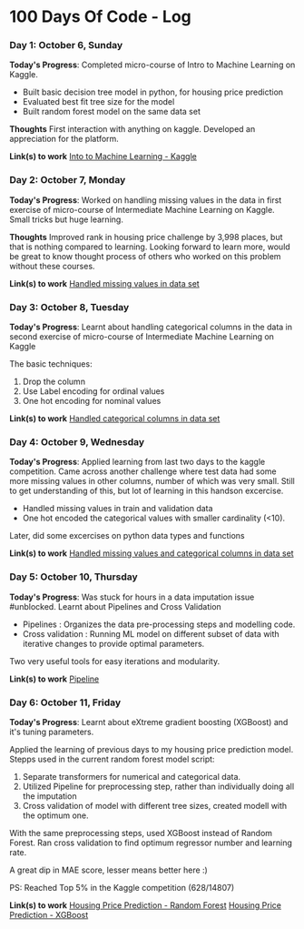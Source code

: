 # 100 Days Of Code - Log

### Day 1: October 6, Sunday

**Today's Progress**: Completed micro-course of Intro to Machine Learning on Kaggle.

- Built basic decision tree model in python, for housing price prediction
- Evaluated best fit tree size for the model
- Built random forest model on the same data set

**Thoughts** First interaction with anything on kaggle. Developed an appreciation for the platform.

**Link(s) to work**
[Into to Machine Learning - Kaggle](https://github.com/nikunjbhalla/kaggle-courses/tree/master/1.%20Intro%20to%20Machine%20Learning)


### Day 2: October 7, Monday

**Today's Progress**: Worked on handling missing values in the data in first exercise of micro-course of Intermediate Machine Learning on Kaggle. Small tricks but huge learning.

**Thoughts** Improved rank in housing price challenge by 3,998 places, but that is nothing compared to learning. Looking forward to learn more, would be great to know thought process of others who worked on this problem without these courses.

**Link(s) to work**
[Handled missing values in data set](https://github.com/nikunjbhalla/kaggle-courses/blob/master/2.%20Intermediate%20Machine%20Learning/Missing%20Values.ipynb)


### Day 3: October 8, Tuesday

**Today's Progress**: Learnt about handling categorical columns in the data in second exercise of micro-course of Intermediate Machine Learning on Kaggle

The basic techniques:
1. Drop the column
2. Use Label encoding for ordinal values
3. One hot encoding for nominal values

**Link(s) to work**
[Handled categorical columns in data set](https://github.com/nikunjbhalla/kaggle-courses/blob/master/2.%20Intermediate%20Machine%20Learning/Categorical%20Variables.ipynb)



### Day 4: October 9, Wednesday

**Today's Progress**: Applied learning from last two days to the kaggle competition. Came across another challenge where test data had some more missing values in other columns, number of which was very small.
Still to get understanding of this, but lot of learning in this handson excercise.

- Handled missing values in train and validation data
- One hot encoded the categorical values with smaller cardinality (<10).

Later, did some excercises on python data types and functions


**Link(s) to work**
[Handled missing values and categorical columns in data set](https://github.com/nikunjbhalla/kaggle-courses/blob/master/2.%20Intermediate%20Machine%20Learning/Categorical%20Variables.ipynb)

### Day 5: October 10, Thursday

**Today's Progress**: Was stuck for hours in a data imputation issue #unblocked. 
Learnt about Pipelines and Cross Validation
- Pipelines : Organizes the data pre-processing steps and modelling code. 
- Cross validation : Running ML model on different subset of data with iterative changes to provide optimal parameters.

Two very useful tools for easy iterations and modularity.


**Link(s) to work**
[Pipeline](https://github.com/nikunjbhalla/kaggle-courses/blob/master/2.%20Intermediate%20Machine%20Learning/3.%20Pipeline.ipynb)


### Day 6: October 11, Friday

**Today's Progress**: Learnt about eXtreme gradient boosting (XGBoost) and it's tuning parameters.

Applied the learning of previous days to my housing price prediction model.
Stepps used in the current random forest model script:
1. Separate transformers for numerical and categorical data.
2. Utilized Pipeline for preprocessing step, rather than individually doing all the  imputation
3. Cross validation of model with different tree sizes, created modell with the optimum one.

With the same preprocessing steps, used XGBoost instead of Random Forest. 
Ran cross validation to find optimum regressor number and learning rate.

A great dip in MAE score, lesser means better here :)

PS: Reached Top 5% in the Kaggle competition (628/14807)

**Link(s) to work**
[Housing Price Prediction - Random Forest](https://github.com/nikunjbhalla/kaggle-iowa-house-prediction/blob/master/notebook/housing-price-prediction-with-randomforest.ipynb)
[Housing Price Prediction - XGBoost](https://github.com/nikunjbhalla/kaggle-iowa-house-prediction/blob/master/notebook/housing-price-prediction-with-xgboost.ipynb)
